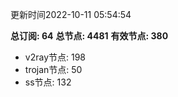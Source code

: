 更新时间2022-10-11 05:54:54

**总订阅: 64**
**总节点: 4481**
**有效节点: 380**
- v2ray节点: 198
- trojan节点: 50
- ss节点: 132
